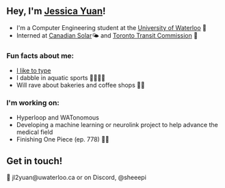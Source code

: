 <h2>Hey, I'm <a href="https://jessyuan.com">Jessica Yuan</a>! </h2>

<p>
  <ul>
    <li>I'm a Computer Engineering student at the <a href="https://uwaterloo.ca/">University of Waterloo</a> 🦆</li>
    <li>Interned at <a href="https://www.canadiansolar.com/">Canadian Solar</a>🌤 and <a href="https://www.ttc.ca/">Toronto Transit Commission</a> 🚆 </li>
    
  </ul>
</p>
 
<h3>Fun facts about me:</h3>
<p>
  <ul>
    <li> <a href="https://monkeytype.com/profile/sheep1">I like to type</a> </li>
    <li>I dabble in aquatic sports 🤽‍♀️🏊‍♀️</li>
    <li>Will rave about bakeries and coffee shops 🍞🍵 </li>

  </ul>
</p>

<h3>I'm working on:</h3>
<p> 
    <ul> 
        <li> Hyperloop and WATonomous</li>
<!--         <li>  </li>
        <li> Running,  </li> -->
        <li> Developing a machine learning or neurolink project to help advance the medical field </li>
        <li> Finishing One Piece (ep. 778) 🏴‍☠️ </li>
    </ul> 
</p>

<h2> Get in touch!</h2>
<p> 
    <!-- <li> Discord</li> -->
    📧 jl2yuan@uwaterloo.ca or on Discord, @sheeepi

</p>
